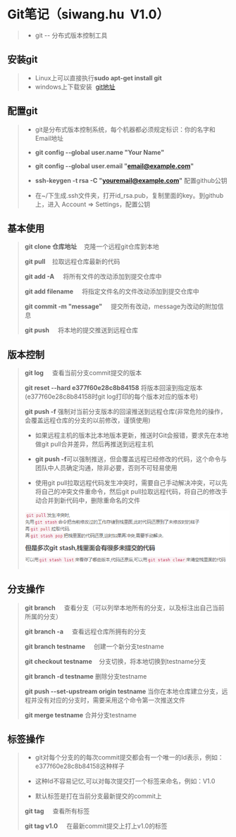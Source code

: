 # Git笔记（siwang.hu&nbsp;&nbsp;V1.0）  
> + git -- 分布式版本控制工具  
## 安装git  
> + Linux上可以直接执行**sudo apt-get install git**  
> + windows上下载安装&nbsp;&nbsp;[git地址](https://git-scm.com/downloads)  
## 配置git  
> + git是分布式版本控制系统，每个机器都必须规定标识：你的名字和Email地址  
>  
> + **git config --global user.name "Your Name"**  
>  
> + **git config --global user.email "email@example.com"**  
>  
> + **ssh-keygen -t rsa -C "youremail@example.com"** 配置github公钥  
>  
> + 在~/下生成.ssh文件夹，打开id_rsa.pub，复制里面的key。到github 上，进入 Account => Settings，配置公钥  
## 基本使用  
> **git clone 仓库地址**&nbsp;&nbsp;&nbsp;&nbsp;克隆一个远程git仓库到本地  
>  
> **git pull**&nbsp;&nbsp;&nbsp;&nbsp;拉取远程仓库最新的代码
>  
> **git add -A** &nbsp;&nbsp;&nbsp;&nbsp;将所有文件的改动添加到提交仓库中  
>  
> **git add filename** &nbsp;&nbsp;&nbsp;&nbsp;将指定文件名的文件改动添加到提交仓库中  
>  
> **git commit -m "message"** &nbsp;&nbsp;&nbsp;&nbsp;提交所有改动，message为改动的附加信息  
>  
> **git push** &nbsp;&nbsp;&nbsp;&nbsp;将本地的提交推送到远程仓库  
>  
## 版本控制  
> **git log** &nbsp;&nbsp;&nbsp;&nbsp;查看当前分支commit提交的版本  
>  
> **git reset --hard e377f60e28c8b84158** 将版本回滚到指定版本(e377f60e28c8b84158时git log打印的每个版本对应的版本号)  
>  
> **git push -f** 强制对当前分支版本的回滚推送到远程仓库(非常危险的操作，会覆盖远程仓库的分支的以前修改，谨慎使用)  
>  
> + 如果远程主机的版本比本地版本更新，推送时Git会报错，要求先在本地做git pull合并差异，然后再推送到远程主机  
>  
> + **git push -f**可以强制推送，但会覆盖远程已经修改的代码，这个命令与团队中人员确定沟通，除非必要，否则不可轻易使用  
>  
> + 使用git pull拉取远程代码发生冲突时，需要自己手动解决冲突，可以先将自己的冲突文件重命令，然后git pull拉取远程代码，将自己的修改手动合并到新代码中，删除重命名的文件  
>  
> ![图片](./data/git111.PNG)  
## 分支操作  
> **git branch** &nbsp;&nbsp;&nbsp;&nbsp;查看分支（可以列举本地所有的分支，以及标注出自己当前所属的分支）    
>  
> **git branch -a** &nbsp;&nbsp;&nbsp;&nbsp;查看远程仓库所拥有的分支
>  
> **git branch testname** &nbsp;&nbsp;&nbsp;&nbsp;创建一个新分支testname  
>  
> **git checkout testname**&nbsp;&nbsp;&nbsp;&nbsp;分支切换，将本地切换到testname分支  
>  
> **git branch -d testname**  删除分支testname  
>  
> **git push --set-upstream origin testname** 当你在本地仓库建立分支，远程并没有对应的分支时，需要采用这个命令第一次推送文件  
>  
> **git merge testname** 合并分支testname  
## 标签操作  
> + git对每个分支的的每次commit提交都会有一个唯一的Id表示，例如：e377f60e28c8b84158这种样子  
>  
> + 这种Id不容易记忆,可以对每次提交打一个标签来命名，例如：V1.0
>  
> + 默认标签是打在当前分支最新提交的commit上  
>  
> **git tag** &nbsp;&nbsp;&nbsp;&nbsp;查看所有标签  
>  
> **git tag v1.0** &nbsp;&nbsp;&nbsp;&nbsp;在最新commit提交上打上v1.0的标签

